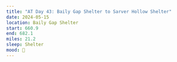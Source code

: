 ```yaml
---
title: "AT Day 43: Baily Gap Shelter to Sarver Hollow Shelter"
date: 2024-05-15
location: Baily Gap Shelter
start: 660.9
end: 682.1
miles: 21.2
sleep: Shelter
mood: 🙂
---
```


